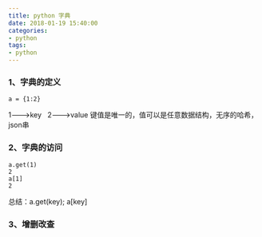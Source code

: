 ```yaml
---
title: python 字典
date: 2018-01-19 15:40:00
categories:
- python
tags:
- python
---
```


### 1、字典的定义  
```a = {1:2}```  
  
1--->key   2--->value   键值是唯一的，值可以是任意数据结构，无序的哈希，json串  

### 2、字典的访问
```
a.get(1)
2
a[1]
2 
```
总结：a.get(key); a[key]

### 3、增删改查

